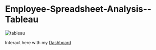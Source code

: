 # Employee-Spreadsheet-Analysis--Tableau

![tableau](https://user-images.githubusercontent.com/61271340/229620063-9369a2dc-f356-431f-8d43-f4acb507ada1.png)

Interact here with my [Dashboard](https://public.tableau.com/app/profile/ifeloluwa.esther.bakare/viz/EmployeeSpreadsheet/EmployeeSpreadsheet)
